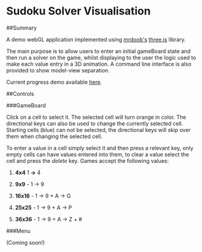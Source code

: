 Sudoku Solver Visualisation
===========================

##Summary


A demo webGL application implemented using [mrdoob's](https://twitter.com/mrdoob) [three.js](https://github.com/mrdoob/three.js) library.

The main purpose is to allow users to enter an initial gameBoard state and then run a solver on the game,
whilst displaying to the user the logic used to make each value entry in a 3D animation. A command line interface is also provided to show  model-view separation.

Current progress demo available [here](http://0xor1.com/Sudoku).

##Controls


###GameBoard

Click on a cell to select it. The selected cell will turn orange in color. The directional keys can also be used to change the currently selected cell. Starting cells (blue) can not be selected, the directional keys will skip over them when changing the selected cell.

To enter a value in a cell simply select it and then press a relevant key, only empty cells can have values entered into them, to clear a value select the cell and press the _delete_ key. Games accept the following values:

1. **4x4** &#09; 1 **&rarr;** 4  

2. **9x9** - 1 &rarr; 9  

3. **16x16** - 1 &rarr; 9 + A &rarr; G  

4. **25x25** - 1 &rarr; 9 + A &rarr; P  

5. **36x36** - 1 &rarr; 9 + A &rarr; Z + #  

###Menu

(Coming soon!)
